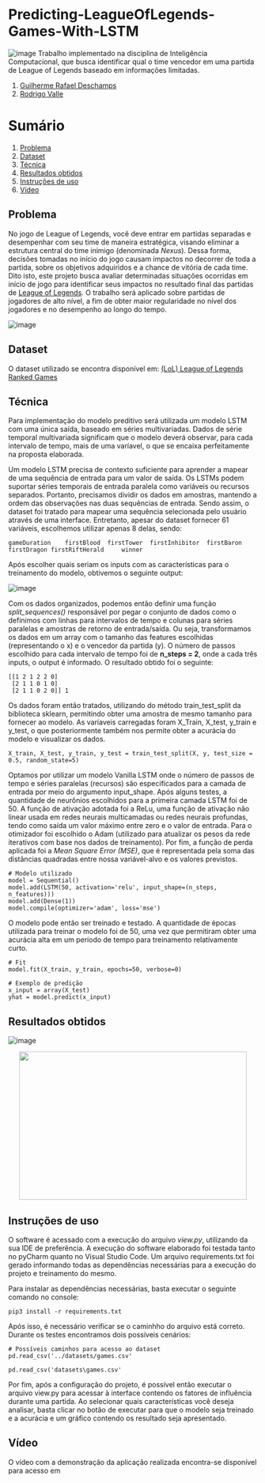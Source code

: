 # Predicting-LeagueOfLegends-Games-With-LSTM
![image](https://user-images.githubusercontent.com/39662856/130472117-40f1b108-b1ae-49aa-ba0d-93544e47ba59.png)
Trabalho implementado na disciplina de Inteligência Computacional, que busca identificar qual o time vencedor em uma partida de League of Legends baseado em informações limitadas.

1. [Guilherme Rafael Deschamps](https://github.com/guilherme-deschamps)
2. [Rodrigo Valle](https://github.com/rrrovalle)

# Sumário
1. [Problema](#problema)
2. [Dataset](#dataset)
3. [Técnica](#técnica)
4. [Resultados obtidos](#resultados-obtidos)
5. [Instruções de uso](#instruções-de-uso)
6. [Vídeo](#vídeo)

## Problema
No jogo de League of Legends, você deve entrar em partidas separadas e desempenhar com seu time de maneira estratégica, visando eliminar a estrutura central do time inimigo (denominada *Nexus*). Dessa forma, decisões tomadas no início do jogo causam impactos no decorrer de toda a partida, sobre os objetivos adquiridos e a chance de vitória de cada time. Dito isto, este projeto busca avaliar determinadas situações ocorridas em início de jogo para identificar seus impactos no resultado final das partidas de [League of Legends](https://br.leagueoflegends.com/pt-br/). O trabalho será aplicado sobre partidas de jogadores de alto nível, a fim de obter maior regularidade no nível dos jogadores e no desempenho ao longo do tempo.

![image](https://user-images.githubusercontent.com/39662856/130374262-0a34536b-3d26-44a5-a293-7c684f4bc0db.png)

## Dataset
O dataset utilizado se encontra disponível em: [(LoL) League of Legends Ranked Games](https://www.kaggle.com/datasnaek/league-of-legends)

## Técnica
Para implementação do modelo preditivo será utilizada um modelo LSTM com uma única saída, baseado em séries multivariadas. Dados de série temporal multivariada significam que o modelo deverá observar, para cada intervalo de tempo, mais de uma varíavel, o que se encaixa perfeitamente na proposta elaborada.

Um modelo LSTM precisa de contexto suficiente para aprender a mapear de uma sequência de entrada para um valor de saída. Os LSTMs podem suportar séries temporais de entrada paralela como variáveis ou recursos separados. Portanto, precisamos dividir os dados em amostras, mantendo a ordem das observações nas duas sequências de entrada. Sendo assim, o dataset foi tratado para mapear uma sequência selecionada pelo usuário através de uma interface. Entretanto, apesar do dataset fornecer 61 variáveis, escolhemos utilizar apenas 8 delas, sendo:

```
gameDuration	firstBlood	firstTower	firstInhibitor	firstBaron	firstDragon	firstRiftHerald		winner
```

Após escolher quais seriam os inputs com as características para o treinamento do modelo, obtivemos o seguinte output:

![image](https://user-images.githubusercontent.com/39662856/130373471-5fe6465e-8511-4ca1-81c3-81ac404ec54f.png)

Com os dados organizados, podemos então definir uma função *split_sequences()* responsável por pegar o conjunto de dados como o definimos com linhas para intervalos de tempo e colunas para séries paralelas e amostras de retorno de entrada/saída. Ou seja, transformamos os dados em um array com o tamanho das features escolhidas (representando o x) e o vencedor da partida (y). O número de passos escolhido para cada intervalo de tempo foi de **n_steps = 2**, onde a cada três inputs, o output é informado. O resultado obtido foi o seguinte:

```
[[1 2 1 2 2 0]
 [2 1 1 0 1 0]
 [2 1 1 0 2 0]] 1
```

Os dados foram então tratados, utilizando do método train_test_split da biblioteca sklearn, permitindo obter uma amostra de mesmo tamanho para fornecer ao modelo. As varíaveis carregadas foram X_Train, X_test, y_train e y_test, o que posteriormente também nos permite obter a acurácia do modelo e visualizar os dados.

````  
X_train, X_test, y_train, y_test = train_test_split(X, y, test_size = 0.5, random_state=5)
````

Optamos por utilizar um modelo Vanilla LSTM onde o número de passos de tempo e séries paralelas (recursos) são especificados para a camada de entrada por meio do argumento input_shape. Após alguns testes, a quantidade de neurônios escolhidos para a primeira camada LSTM foi de 50. A função de ativação adotada foi a ReLu, uma função de ativação não linear usada em redes neurais multicamadas ou redes neurais profundas, tendo como saída um valor máximo entre zero e o valor de entrada. Para o otimizador foi escolhido o Adam (utilizado para atualizar os pesos da rede iterativos com base nos dados de treinamento). Por fim, a função de perda aplicada foi a *Mean Square Error (MSE)*, que é representada pela soma das distâncias quadradas entre nossa variável-alvo e os valores previstos.

```
# Modelo utilizado
model = Sequential()
model.add(LSTM(50, activation='relu', input_shape=(n_steps, n_features)))
model.add(Dense(1))
model.compile(optimizer='adam', loss='mse')
```

O modelo pode então ser treinado e testado. A quantidade de épocas utilizada para treinar o modelo foi de 50, uma vez que permitiram obter uma acurácia alta em um período de tempo para treinamento relativamente curto.

```
# Fit
model.fit(X_train, y_train, epochs=50, verbose=0)

# Exemplo de predição
x_input = array(X_test)
yhat = model.predict(x_input)
```

## Resultados obtidos

![image](https://user-images.githubusercontent.com/39662856/130400804-78386645-a06f-4865-9e68-22af7b7c94b2.png)



<p align="center">
  <img width="460" height="300" src="https://user-images.githubusercontent.com/39662856/130401298-4fb74d70-e0a3-4820-a0e2-f9a7ad85855b.png">
</p> 


## Instruções de uso
O software é acessado com a execução do arquivo *view.py*, utilizando da sua IDE de preferência. A execução do software elaborado foi testada tanto no pyCharm quanto no Visual Studio Code. Um arquivo requirements.txt foi gerado informando todas as dependências necessárias para a execução do projeto e treinamento do mesmo. 

Para instalar as dependências necessárias, basta executar o seguinte comando no console: 

````
pip3 install -r requirements.txt
````

Após isso, é necessário verificar se o caminhho do arquivo está correto. Durante os testes encontramos dois possíveis cenários:

```
# Possíveis caminhos para acesso ao dataset
pd.read_csv('../datasets/games.csv'

pd.read_csv('datasets\games.csv'
```
Por fim, após a configuração do projeto, é possível então executar o arquivo view.py para acessar à interface contendo os fatores de influência durante uma partida. Ao selecionar quais características você deseja analisar, basta clicar no botão de executar para que o modelo seja treinado e a acurácia e um gráfico contendo os resultado seja apresentado.

## Vídeo
O vídeo com a demonstração da aplicação realizada encontra-se disponível para acesso em 
